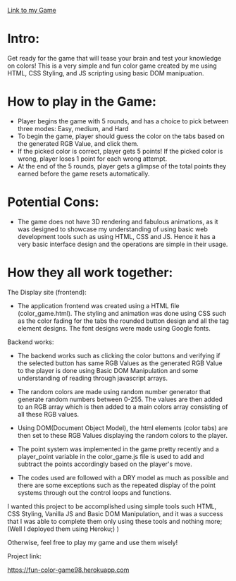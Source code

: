 [Link to my Game](https://fun-color-game98.herokuapp.com)
# Intro:
Get ready for the game that will tease your brain and test your knowledge on colors! This is a very simple and fun color game created by me using HTML, CSS Styling, and JS scripting using basic DOM manipuation.

# How to play in the Game:

- Player begins the game with 5 rounds, and has a choice to pick between three modes: Easy, medium, and Hard
- To begin the game, player should guess the color on the tabs based on the generated RGB Value, and click them.
- If the picked color is correct, player gets 5 points! If the picked color is wrong, player loses 1 point for each wrong attempt.
- At the end of the 5 rounds, player gets a glimpse of the total points they earned before the game resets automatically.


# Potential Cons:
- The game does not have 3D rendering and fabulous animations, as it was designed to showcase my understanding of using basic web development tools such as using HTML, CSS and JS. Hence it has a very basic interface design and the operations are simple in their usage.

# How they all work together:

The Display site (frontend):

- The application frontend was created using a HTML file (color_game.html). The styling and animation was done using CSS such as the color fading for the tabs the rounded button design and all the tag element designs. The font designs were made using Google fonts.
 

Backend works:

- The backend works such as clicking the color buttons and verifying if the selected button has same RGB Values as the generated RGB Value to the player is done using Basic DOM Manipulation and some understanding of reading through javascript arrays. 

- The random colors are made using random number generator that generate random numbers between 0-255. The values are then added to an RGB array which is then added to a main colors array consisting of all these RGB values.

- Using DOM(Document Object Model), the html elements (color tabs) are then set to these RGB Values displaying the random colors to the player.

- The point system was implemented in the game pretty recently and a player_point variable in the color_game.js file is used to add and subtract the points accordingly based on the player's move.  

- The codes used are followed with a DRY model as much as possible and there are some exceptions such as the repeated display of the point systems through out the control loops and functions.


I wanted this project to be accomplished using simple tools such HTML, CSS Styling, Vanilla JS and Basic DOM Manipulation, and it was a success that I was able to complete them only using these tools and nothing more; (Well I deployed them using Heroku;) )

Otherwise, feel free to play my game and use them wisely!

Project link:

https://fun-color-game98.herokuapp.com



